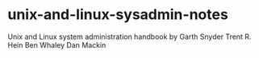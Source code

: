 # unix-and-linux-sysadmin-notes
Unix and Linux system administration handbook by Garth Snyder Trent R. Hein Ben Whaley Dan Mackin
